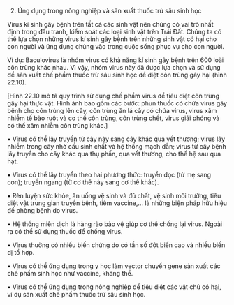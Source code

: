2. Ứng dụng trong nông nghiệp và sản xuất thuốc trừ sâu sinh học

Virus kí sinh gây bệnh trên tất cả các sinh vật nên chúng có vai trò nhất định trong đấu tranh, kiểm soát các loại sinh vật trên Trái Đất. Chúng ta có thể lựa chọn những virus kí sinh gây bệnh trên những sinh vật có hại cho con người và ứng dụng chúng vào trong cuộc sống phục vụ cho con người.

Ví dụ: Baculovirus là nhóm virus có khả năng kí sinh gây bệnh trên 600 loài côn trùng khác nhau. Vì vậy, nhóm virus này đã được lựa chọn và sử dụng để sản xuất chế phẩm thuốc trừ sâu sinh học để diệt côn trùng gây hại (hình 22.10).

[Hình 22.10 mô tả quy trình sử dụng chế phẩm virus để tiêu diệt côn trùng gây hại thực vật. Hình ảnh bao gồm các bước: phun thuốc có chứa virus gây bệnh cho côn trùng lên cây, côn trùng ăn lá cây có chứa virus, virus xâm nhiễm tế bào ruột và cơ thể côn trùng, côn trùng chết, virus giải phóng và có thể xâm nhiễm côn trùng khác.]

• Virus có thể lây truyền từ cây này sang cây khác qua vết thương; virus lây nhiễm trong cây nhờ cấu sinh chất và hệ thống mạch dẫn; virus từ cây bệnh lây truyền cho cây khác qua thụ phấn, qua vết thương, cho thế hệ sau qua hạt.

• Virus có thể lây truyền theo hai phương thức: truyền dọc (từ mẹ sang con); truyền ngang (từ cơ thể này sang cơ thể khác).

• Rèn luyện sức khỏe, ăn uống vệ sinh và đủ chất, vệ sinh môi trường, tiêu diệt vật trung gian truyền bệnh, tiêm vaccine,... là những biện pháp hữu hiệu để phòng bệnh do virus.

• Hệ thống miễn dịch là hàng rào bảo vệ giúp cơ thể chống lại virus. Ngoài ra có thể sử dụng thuốc để chống virus.

• Virus thường có nhiều biến chứng do có tần số đột biến cao và nhiều biến dị tổ hợp.

• Virus có thể ứng dụng trong y học làm vector chuyển gene sản xuất các chế phẩm sinh học như vaccine, kháng thể.

• Virus có thể ứng dụng trong nông nghiệp để tiêu diệt các vật chủ có hại, ví dụ sản xuất chế phẩm thuốc trừ sâu sinh học.